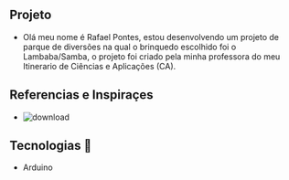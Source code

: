 ## Projeto
  - Olá meu nome é Rafael Pontes, estou desenvolvendo um projeto de parque de diversões na qual o brinquedo escolhido foi o Lambaba/Samba, o projeto foi criado pela minha professora do meu Itinerario de Ciências e Aplicações (CA).

## Referencias e Inspiraçes
   - ![download](https://user-images.githubusercontent.com/79320030/187224883-300f80b6-3127-4263-8db8-c4a7d1ff7093.jpeg)


## Tecnologias :rocket: 
  - Arduino
  
